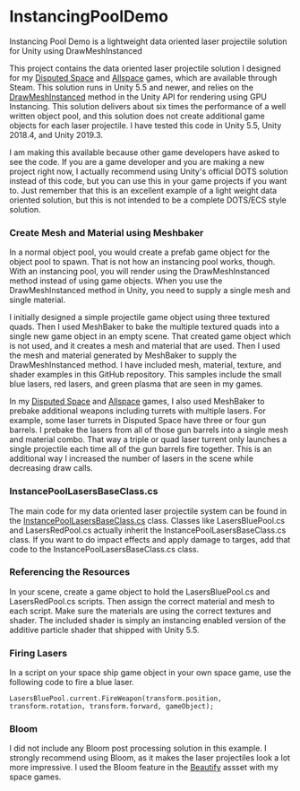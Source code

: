 # InstancingPoolDemo
Instancing Pool Demo is a lightweight data oriented laser projectile solution for Unity using DrawMeshInstanced

This project contains the data oriented laser projectile solution I designed for my [Disputed Space](https://store.steampowered.com/app/637410/Disputed_Space/) and [Allspace](https://store.steampowered.com/app/1000860/Allspace/) games, which are available through Steam.  This solution runs in Unity 5.5 and newer, and relies on the [DrawMeshInstanced](https://docs.unity3d.com/ScriptReference/Graphics.DrawMeshInstanced.html) method in the Unity API for rendering using GPU Instancing.  This solution delivers about six times the performance of a well written object pool, and this solution does not create additional game objects for each laser projectile.  I have tested this code in Unity 5.5, Unity 2018.4, and Unity 2019.3.

I am making this available because other game developers have asked to see the code.  If you are a game developer and you are making a new project right now, I actually recommend using Unity's official DOTS solution instead of this code, but you can use this in your game projects if you want to.  Just remember that this is an excellent example of a light weight data oriented solution, but this is not intended to be a complete DOTS/ECS style solution.

### Create Mesh and Material using Meshbaker
In a normal object pool, you would create a prefab game object for the object pool to spawn.  That is not how an instancing pool works, though.  With an instancing pool, you will render using the DrawMeshInstanced method instead of using game objects.  When you use the DrawMeshInstanced method in Unity, you need to supply a single mesh and single material.  

I initially designed a simple projectile game object using three textured quads.  Then I used MeshBaker to bake the multiple textured quads into a single new game object in an empty scene.  That created game object which is not used, and it creates a mesh and material that are used.  Then I used the mesh and material generated by MeshBaker to supply the DrawMeshInstanced method.  I have included mesh, material, texture, and shader examples in this GitHub repository.  This samples include the small blue lasers, red lasers, and green plasma that are seen in my games.

In my [Disputed Space](https://store.steampowered.com/app/637410/Disputed_Space/) and [Allspace](https://store.steampowered.com/app/1000860/Allspace/) games, I also used MeshBaker to prebake additional weapons including turrets with multiple lasers.  For example, some laser turrets in Disputed Space have three or four gun barrels.  I prebake the lasers from all of those gun barrels into a single mesh and material combo.  That way a triple or quad laser turrent only launches a single projectile each time all of the gun barrels fire together.  This is an additional way I increased the number of lasers in the scene while decreasing draw calls.

### InstancePoolLasersBaseClass.cs
The main code for my data oriented laser projectile system can be found in the [InstancePoolLasersBaseClass.cs](https://github.com/ShilohGames/InstancingPoolDemo/blob/master/Assets/ShilohGames/InstancingPool/Scripts/InstancePoolLasersBaseClass.cs) class.  Classes like LasersBluePool.cs and LasersRedPool.cs actually inherit the InstancePoolLasersBaseClass.cs class.  If you want to do impact effects and apply damage to targes, add that code to the InstancePoolLasersBaseClass.cs class.

### Referencing the Resources
In your scene, create a game object to hold the LasersBluePool.cs and LasersRedPool.cs scripts.  Then assign the correct material and mesh to each script.  Make sure the materials are using the correct textures and shader.  The included shader is simply an instancing enabled version of the additive particle shader that shipped with Unity 5.5.

### Firing Lasers
In a script on your space ship game object in your own space game, use the following code to fire a blue laser.
```
LasersBluePool.current.FireWeapon(transform.position, transform.rotation, transform.forward, gameObject);
```

### Bloom
I did not include any Bloom post processing solution in this example.  I strongly recommend using Bloom, as it makes the laser projectiles look a lot more impressive.  I used the Bloom feature in the [Beautify](https://assetstore.unity.com/packages/vfx/shaders/fullscreen-camera-effects/beautify-61730) assset with my space games.
